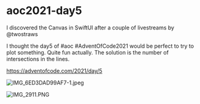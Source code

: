 # aoc2021-day5
I discovered the Canvas in SwiftUI after a couple of livestreams by 
@twostraws

I thought the day5 of #aoc #AdventOfCode2021 would be perfect to try to plot something.
Quite fun actually. The solution is the number of intersections in the lines.  

https://adventofcode.com/2021/day/5

![IMG_6ED3DAD99AF7-1.jpeg](https://cdn.hashnode.com/res/hashnode/image/upload/v1640006190480/tCnhA0rbu.jpeg)


![IMG_2911.PNG](https://cdn.hashnode.com/res/hashnode/image/upload/v1640006196121/3bLORvK_N.png)
